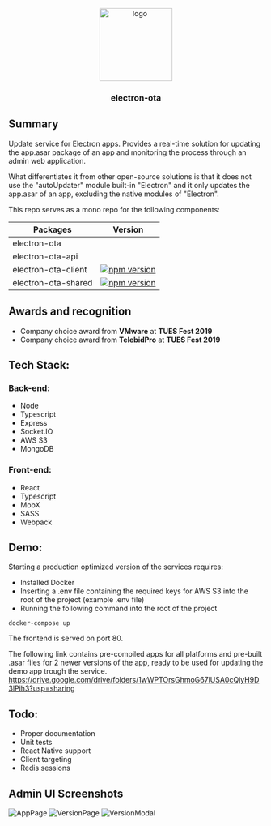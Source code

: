 <p align="center">
  <img alt="logo" src="https://i.imgur.com/G9DnSSU.png" width="144">
</p>

<h3 align="center">
  electron-ota
</h3>

## Summary

Update service for Electron apps. Provides a real-time solution for updating the app.asar package of an app and monitoring the process through an admin web application.

What differentiates it from other open-source solutions is that it does not use the "autoUpdater" module built-in "Electron" and it only updates the app.asar of an app, excluding the native modules of "Electron".

This repo serves as a mono repo for the following components:

| Packages            | Version                                                                                                          |
|---------------------|------------------------------------------------------------------------------------------------------------------|
| electron-ota        |                                                                                                                  |
| electron-ota-api    |                                                                                                                  |
| electron-ota-client | [![npm version](https://badge.fury.io/js/electron-ota-client.svg)](https://badge.fury.io/js/electron-ota-client) |
| electron-ota-shared | [![npm version](https://badge.fury.io/js/electron-ota-shared.svg)](https://badge.fury.io/js/electron-ota-shared) |

## Awards and recognition
* Company choice award from <b>VMware</b> at <b>TUES Fest 2019</b>
* Company choice award from <b>TelebidPro</b> at <b>TUES Fest 2019</b>

## Tech Stack:

### Back-end: 
* Node
* Typescript
* Express
* Socket.IO
* AWS S3
* MongoDB

### Front-end:
* React
* Typescript
* MobX
* SASS
* Webpack

## Demo:
Starting a production optimized version of the services requires:
* Installed Docker 
* Inserting a .env file containing the required keys for AWS S3 into the root of the project (example .env file)
* Running the following command into the root of the project
```
docker-compose up
```
The frontend is served on port 80.

The following link contains pre-compiled apps for all platforms and pre-built .asar files for 2 newer versions of the app, ready to be used for updating the demo app trough the service.
https://drive.google.com/drive/folders/1wWPTOrsGhmoG67lUSA0cQjyH9D3lPih3?usp=sharing

## Todo: 
* Proper documentation
* Unit tests
* React Native support
* Client targeting
* Redis sessions

## Admin UI Screenshots
![AppPage](https://i.imgur.com/5U7bB8O.jpg)
![VersionPage](https://i.imgur.com/LnjWXVM.jpg)
![VersionModal](https://i.imgur.com/5iHJoWp.png)
